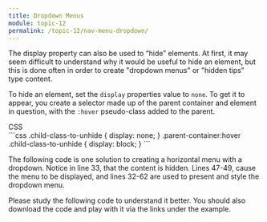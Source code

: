 ```yaml
---
title: Dropdown Menus
module: topic-12
permalink: /topic-12/nav-menu-dropdown/
---
```


<div class="divider-heading"></div>

The display property can also be used to “hide” elements. At first, it may seem difficult to understand why it would be useful to hide an element, but this is done often in order to create "dropdown menus" or "hidden tips" type content.

To hide an element, set the `display` properties value to `none`. To get it to appear, you create a selector made up of the parent container and element in question, with the `:hover` pseudo-class added to the parent.

<div class="code-heading">
  <span class="css">CSS</span>
</div>
```css
.child-class-to-unhide {
    display: none;
}
.parent-container:hover .child-class-to-unhide {
    display: block;
}
```

The following code is one solution to creating a horizontal menu with a dropdown. Notice in line 33, that the content is hidden. Lines 47-49, cause the menu to be displayed, and lines 32-62 are used to present and style the dropdown menu.

Please study the following code to understand it better. You should also download the code and play with it via the links under the example.

<div class="codepen-embed">
  <p data-height="600" data-theme-id="30567" data-slug-hash="RwRybWr" data-default-tab="css,result" data-user="retrog4m3r" data-embed-version="2" data-pen-title="Dropdown Menu" class="codepen"></p>
</div>